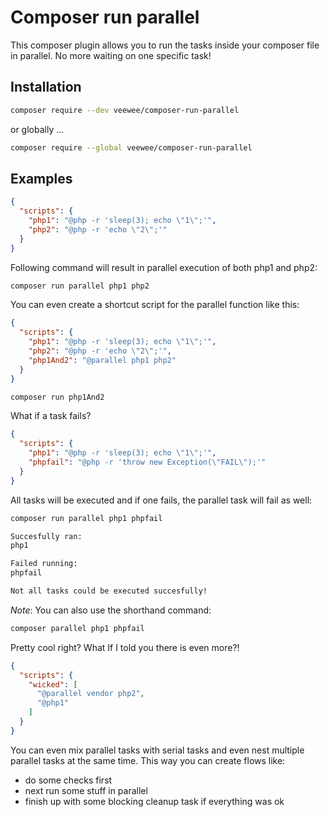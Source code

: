 # Composer run parallel

This composer plugin allows you to run the tasks inside your composer file in parallel.
No more waiting on one specific task!

## Installation

```bash
composer require --dev veewee/composer-run-parallel
```

or globally ...

```bash
composer require --global veewee/composer-run-parallel
```

## Examples

```json
{
  "scripts": {
    "php1": "@php -r 'sleep(3); echo \"1\";'",
    "php2": "@php -r 'echo \"2\";'"
  }
}
```

Following command will result in parallel execution of both php1 and php2:

```bash
composer run parallel php1 php2
```

You can even create a shortcut script for the parallel function like this:

```json
{
  "scripts": {
    "php1": "@php -r 'sleep(3); echo \"1\";'",
    "php2": "@php -r 'echo \"2\";'",
    "php1And2": "@parallel php1 php2"
  }
}
```

```bash
composer run php1And2
```

What if a task fails?

```json
{
  "scripts": {
    "php1": "@php -r 'sleep(3); echo \"1\";'",
    "phpfail": "@php -r 'throw new Exception(\"FAIL\");'"
  }
}
```

All tasks will be executed and if one fails, the parallel task will fail as well:

```bash
composer run parallel php1 phpfail

Succesfully ran:
php1

Failed running:
phpfail

Not all tasks could be executed succesfully!
```

*Note*: You can also use the shorthand command:

```bash
composer parallel php1 phpfail
```

Pretty cool right?
What If I told you there is even more?!

```json
{
  "scripts": {
    "wicked": [
      "@parallel vendor php2",
      "@php1"
    ]
  }
}
```

You can even mix parallel tasks with serial tasks and even nest multiple parallel tasks at the same time.
This way you can create flows like:

- do some checks first
- next run some stuff in parallel
- finish up with some blocking cleanup task if everything was ok


